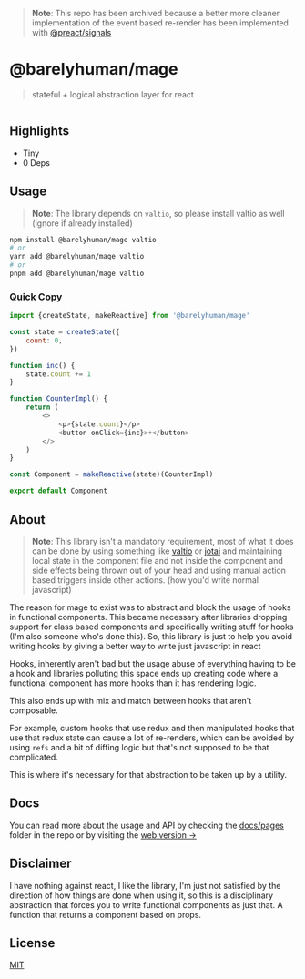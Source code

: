 > **Note**: This repo has been archived because a better more cleaner implementation of the event based re-render has been implemented with [@preact/signals](https://preactjs.com/blog/introducing-signals/)

# @barelyhuman/mage

> stateful + logical abstraction layer for react

<a class="badge" href="https://bundlephobia.com/package/@barelyhuman/mage"><img src="https://img.shields.io/bundlephobia/minzip/@barelyhuman/mage?label=bundle%20size&amp;style=flat&amp;colorA=000000&amp;colorB=000000" alt=""></a>

## Highlights

- Tiny
- 0 Deps

## Usage

> **Note**: The library depends on `valtio`, so please install valtio as well
> (ignore if already installed)

```sh
npm install @barelyhuman/mage valtio
# or
yarn add @barelyhuman/mage valtio
# or
pnpm add @barelyhuman/mage valtio
```

### Quick Copy

```js
import {createState, makeReactive} from '@barelyhuman/mage'

const state = createState({
	count: 0,
})

function inc() {
	state.count += 1
}

function CounterImpl() {
	return (
		<>
			<p>{state.count}</p>
			<button onClick={inc}>+</button>
		</>
	)
}

const Component = makeReactive(state)(CounterImpl)

export default Component
```

## About

> **Note**: This library isn't a mandatory requirement, most of what it does can
> be done by using something like [valtio](https://valtio.pmnd.rs) or
> [jotai](http://jotai.org) and maintaining local state in the component file
> and not inside the component and side effects being thrown out of your head
> and using manual action based triggers inside other actions. (how you'd write
> normal javascript)

The reason for mage to exist was to abstract and block the usage of hooks in
functional components. This became necessary after libraries dropping support
for class based components and specifically writing stuff for hooks (I'm also
someone who's done this). So, this library is just to help you avoid writing
hooks by giving a better way to write just javascript in react

Hooks, inherently aren't bad but the usage abuse of everything having to be a
hook and libraries polluting this space ends up creating code where a functional
component has more hooks than it has rendering logic.

This also ends up with mix and match between hooks that aren't composable.

For example, custom hooks that use redux and then manipulated hooks that use
that redux state can cause a lot of re-renders, which can be avoided by using
`refs` and a bit of diffing logic but that's not supposed to be that
complicated.

This is where it's necessary for that abstraction to be taken up by a utility.

## Docs

You can read more about the usage and API by checking the
[docs/pages](docs/pages) folder in the repo or by visiting the
[web version &rarr;](https://barelyhuman.github.io/mage/)

## Disclaimer

I have nothing against react, I like the library, I'm just not satisfied by the
direction of how things are done when using it, so this is a disciplinary
abstraction that forces you to write functional components as just that. A
function that returns a component based on props.

## License

[MIT](license)
